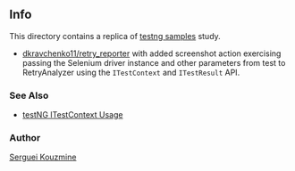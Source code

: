 Info
----

This directory contains a replica of [testng samples](https://habrahabr.ru/post/272643/) study.

* [dkravchenko11/retry_reporter](https://github.com/dkravchenko11/retry_reporter) with added screenshot action exercising passing the Selenium driver instance and other parameters from test to RetryAnalyzer using the `ITestContext` and `ITestResult` API.

### See Also

* [testNG ITestContext Usage](https://www.swtestacademy.com/testng-itestcontext-example/)
### Author
[Serguei Kouzmine](kouzmine_serguei@yahoo.com)


